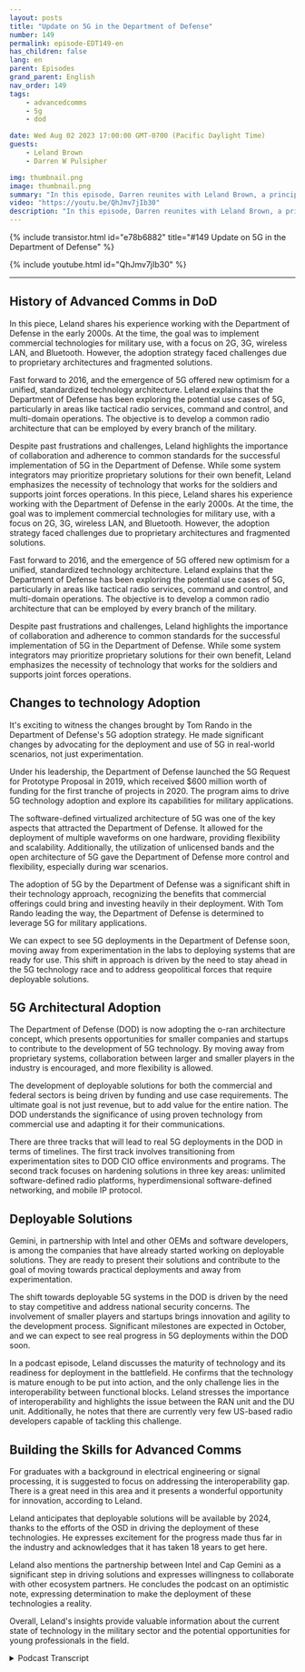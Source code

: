 ```yaml
---
layout: posts
title: "Update on 5G in the Department of Defense"
number: 149
permalink: episode-EDT149-en
has_children: false
lang: en
parent: Episodes
grand_parent: English
nav_order: 149
tags:
    - advancedcomms
    - 5g
    - dod

date: Wed Aug 02 2023 17:00:00 GMT-0700 (Pacific Daylight Time)
guests:
    - Leland Brown
    - Darren W Pulsipher

img: thumbnail.png
image: thumbnail.png
summary: "In this episode, Darren reunites with Leland Brown, a principal engineer at Capgemini and a previous guest on the show, to discuss the upcoming advancements of 5G technology in the US Department of Defense."
video: "https://youtu.be/QhJmv7jIb30"
description: "In this episode, Darren reunites with Leland Brown, a principal engineer at Capgemini and a previous guest on the show, to discuss the upcoming advancements of 5G technology in the US Department of Defense."
---
```


<div>
{% include transistor.html id="e78b6882" title="#149 Update on 5G in the Department of Defense" %}

{% include youtube.html id="QhJmv7jIb30" %}
</div>

---

## History of Advanced Comms in DoD

In this piece, Leland shares his experience working with the Department of Defense in the early 2000s. At the time, the goal was to implement commercial technologies for military use, with a focus on 2G, 3G, wireless LAN, and Bluetooth. However, the adoption strategy faced challenges due to proprietary architectures and fragmented solutions.

Fast forward to 2016, and the emergence of 5G offered new optimism for a unified, standardized technology architecture. Leland explains that the Department of Defense has been exploring the potential use cases of 5G, particularly in areas like tactical radio services, command and control, and multi-domain operations. The objective is to develop a common radio architecture that can be employed by every branch of the military.

Despite past frustrations and challenges, Leland highlights the importance of collaboration and adherence to common standards for the successful implementation of 5G in the Department of Defense. While some system integrators may prioritize proprietary solutions for their own benefit, Leland emphasizes the necessity of technology that works for the soldiers and supports joint forces operations. In this piece, Leland shares his experience working with the Department of Defense in the early 2000s. At the time, the goal was to implement commercial technologies for military use, with a focus on 2G, 3G, wireless LAN, and Bluetooth. However, the adoption strategy faced challenges due to proprietary architectures and fragmented solutions.

Fast forward to 2016, and the emergence of 5G offered new optimism for a unified, standardized technology architecture. Leland explains that the Department of Defense has been exploring the potential use cases of 5G, particularly in areas like tactical radio services, command and control, and multi-domain operations. The objective is to develop a common radio architecture that can be employed by every branch of the military.

Despite past frustrations and challenges, Leland highlights the importance of collaboration and adherence to common standards for the successful implementation of 5G in the Department of Defense. While some system integrators may prioritize proprietary solutions for their own benefit, Leland emphasizes the necessity of technology that works for the soldiers and supports joint forces operations.

## Changes to technology Adoption

It's exciting to witness the changes brought by Tom Rando in the Department of Defense's 5G adoption strategy. He made significant changes by advocating for the deployment and use of 5G in real-world scenarios, not just experimentation.

Under his leadership, the Department of Defense launched the 5G Request for Prototype Proposal in 2019, which received $600 million worth of funding for the first tranche of projects in 2020. The program aims to drive 5G technology adoption and explore its capabilities for military applications.

The software-defined virtualized architecture of 5G was one of the key aspects that attracted the Department of Defense. It allowed for the deployment of multiple waveforms on one hardware, providing flexibility and scalability. Additionally, the utilization of unlicensed bands and the open architecture of 5G gave the Department of Defense more control and flexibility, especially during war scenarios.

The adoption of 5G by the Department of Defense was a significant shift in their technology approach, recognizing the benefits that commercial offerings could bring and investing heavily in their deployment. With Tom Rando leading the way, the Department of Defense is determined to leverage 5G for military applications.

We can expect to see 5G deployments in the Department of Defense soon, moving away from experimentation in the labs to deploying systems that are ready for use. This shift in approach is driven by the need to stay ahead in the 5G technology race and to address geopolitical forces that require deployable solutions.

## 5G Architectural Adoption

The Department of Defense (DOD) is now adopting the o-ran architecture concept, which presents opportunities for smaller companies and startups to contribute to the development of 5G technology. By moving away from proprietary systems, collaboration between larger and smaller players in the industry is encouraged, and more flexibility is allowed.

The development of deployable solutions for both the commercial and federal sectors is being driven by funding and use case requirements. The ultimate goal is not just revenue, but to add value for the entire nation. The DOD understands the significance of using proven technology from commercial use and adapting it for their communications.

There are three tracks that will lead to real 5G deployments in the DOD in terms of timelines. The first track involves transitioning from experimentation sites to DOD CIO office environments and programs. The second track focuses on hardening solutions in three key areas: unlimited software-defined radio platforms, hyperdimensional software-defined networking, and mobile IP protocol.

## Deployable Solutions

Gemini, in partnership with Intel and other OEMs and software developers, is among the companies that have already started working on deployable solutions. They are ready to present their solutions and contribute to the goal of moving towards practical deployments and away from experimentation.

The shift towards deployable 5G systems in the DOD is driven by the need to stay competitive and address national security concerns. The involvement of smaller players and startups brings innovation and agility to the development process. Significant milestones are expected in October, and we can expect to see real progress in 5G deployments within the DOD soon.

In a podcast episode, Leland discusses the maturity of technology and its readiness for deployment in the battlefield. He confirms that the technology is mature enough to be put into action, and the only challenge lies in the interoperability between functional blocks. Leland stresses the importance of interoperability and highlights the issue between the RAN unit and the DU unit. Additionally, he notes that there are currently very few US-based radio developers capable of tackling this challenge.

## Building the Skills for Advanced Comms

For graduates with a background in electrical engineering or signal processing, it is suggested to focus on addressing the interoperability gap. There is a great need in this area and it presents a wonderful opportunity for innovation, according to Leland.

Leland anticipates that deployable solutions will be available by 2024, thanks to the efforts of the OSD in driving the deployment of these technologies. He expresses excitement for the progress made thus far in the industry and acknowledges that it has taken 18 years to get here.

Leland also mentions the partnership between Intel and Cap Gemini as a significant step in driving solutions and expresses willingness to collaborate with other ecosystem partners. He concludes the podcast on an optimistic note, expressing determination to make the deployment of these technologies a reality.

Overall, Leland's insights provide valuable information about the current state of technology in the military sector and the potential opportunities for young professionals in the field.



<details>
<summary> Podcast Transcript </summary>

<p></p>

</details>
